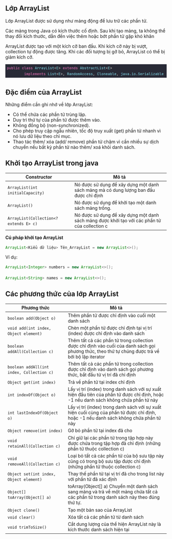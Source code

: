 ## Lớp ArrayList  
Lớp ArrayList được sử dụng như mảng động để lưu trữ các phần tử.  

Các mảng trong Java có kích thước cố định. Sau khi tạo mảng, ta không thể thay đổi kích thước, dẫn đến việc thêm hoặc bớt phần tử gặp khó khăn  

ArrayList được tạo với một kích cỡ ban đầu. Khi kích cỡ này bị vượt, collection tự động được tăng. Khi các đối tượng bị gỡ bỏ, ArrayList có thể bị giảm kích cỡ.  

![image](../image/arraylist.png)

## Đặc điểm của ArrayList
Những điểm cần ghi nhớ về lớp ArrayList:

- Có thể chứa các phần tử trùng lặp.
- Duy trì thứ tự của phần tử được thêm vào.
- Không đồng bộ (non-synchronized).
- Cho phép truy cập ngẫu nhiên, tốc độ truy xuất (get) phần tử nhanh vì nó lưu dữ liệu theo chỉ mục.
- Thao tác thêm/ xóa (add/ remove) phần tử chậm vì cần nhiều sự dịch chuyển nếu bất kỳ phần tử nào thêm/ xoá khỏi danh sách.


## Khởi tạo ArrayList trong java
| Constructor | Mô tả |
| --- | --- |
| `ArrayList(int initialCapacity)` | Nó được sử dụng để xây dựng một danh sách mảng mà có dung lượng ban đầu được chỉ định | 
| `ArrayList()` | Nó được sử dụng để khởi tạo một danh sách mảng trống. |
| `ArrayList(Collection<? extends E> c)` | Nó được sử dụng để xây dựng một danh sách mảng được khởi tạo với các phần tử của collection c |  


**Cú pháp khởi tạo ArrayList**
```java
ArrayList<Kiểu dữ liệu> Tên_ArrayList = new ArrayList<>();
```

Ví dụ:  
```java
ArrayList<Integer> numbers = new ArrayList<>();

ArrayList<String> names = new ArrayList<>();
```  

## Các phương thức của lớp ArrayList  
| Phương thức | Mô tả |
| --- | --- |
| `boolean add(Object o)` | Thêm phần tử được chỉ định vào cuối một danh sách | 
| `void add(int index, Object element)` | Chèn một phần tử được chỉ định tại vị trí (index) được chỉ định vào danh sách |
| `boolean addAll(Collection c)` | Thêm tất cả các phần tử trong collection được chỉ định vào cuối của danh sách gọi phương thức, theo thứ tự chúng được trả về bởi bộ lặp iterator |
| `boolean addAll(int index, Collection c)` | Thêm tất cả các phần tử trong collection được chỉ định vào danh sách gọi phương thức, bắt đầu từ vị trí đã chỉ định |
| `Object get(int index)` | Trả về phần tử tại index chỉ định |  
| `int indexOf(Object o)` | Lấy vị trí (index) trong danh sách với sự xuất hiện đầu tiên của phần tử được chỉ định, hoặc -1 nếu danh sách không chứa phần tử này | 
| `int lastIndexOf(Object o)` | Lấy vị trí (index) trong danh sách với sự xuất hiện cuối cùng của phần tử được chỉ định, hoặc -1 nếu danh sách không chứa phần tử này | 
| `Object remove(int index)` | Gỡ bỏ phần tử tại index đã cho | 
| `void retainAll(Collection c)` | Chỉ giữ lại các phần tử trong tập hợp này được chứa trong tập hợp đã chỉ định (những phần tử thuộc collection c) | 
| `void removeAll(Collection c)` | Loại bỏ tất cả các phần tử của bộ sưu tập này cũng có trong bộ sưu tập được chỉ định (những phần tử thuộc collection c) | 
| `Object set(int index, Object element)` | Thay thế phần tử tại vị trí đã cho trong list này với phần tử đã xác định | 
| `Object[] toArray(Object[] a)` |  toArray(Object[] a)	Chuyển một danh sách sang mảng và trả về một mảng chứa tất cả các phần tử trong danh sách này theo đúng thứ tự. |  
| `Object clone()` | Tạo một bản sao của ArrayList | 
| `void clear()` | Xóa tất cả các phần tử từ danh sách | 
| `void trimToSize()` | Cắt dung lượng của thể hiện ArrayList này là kích thước danh sách hiện tại |